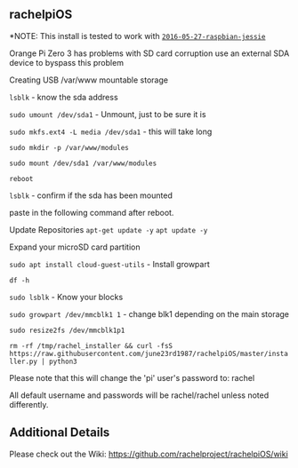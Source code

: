 rachelpiOS
---------------

*NOTE: This install is tested to work with [`2016-05-27-raspbian-jessie`](https://www.armbian.com/orange-pi-zero-3/)

Orange Pi Zero 3 has problems with SD card corruption
use an external SDA device to byspass this problem

Creating USB /var/www mountable storage

`lsblk` - know the sda address

`sudo umount /dev/sda1` - Unmount, just to be sure it is

`sudo mkfs.ext4 -L media /dev/sda1` - this will take long

`sudo mkdir -p /var/www/modules`

`sudo mount /dev/sda1 /var/www/modules`

`reboot`

`lsblk` - confirm if the sda has been mounted





paste in the following command after reboot.

Update Repositories
`apt-get update -y`
`apt update -y`

Expand your microSD card partition

`sudo apt install cloud-guest-utils` - Install growpart

`df -h`

`sudo lsblk` - Know your blocks

`sudo growpart /dev/mmcblk1 1` - change blk1 depending on the main storage

`sudo resize2fs /dev/mmcblk1p1`


`rm -rf /tmp/rachel_installer && curl -fsS https://raw.githubusercontent.com/june23rd1987/rachelpiOS/master/installer.py | python3`

Please note that this will change the 'pi' user's password to: rachel

All default username and passwords will be rachel/rachel unless noted differently.

Additional Details
---------------
Please check out the Wiki: https://github.com/rachelproject/rachelpiOS/wiki
